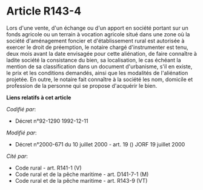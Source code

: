 # Article R143-4

Lors d'une vente, d'un échange ou d'un apport en société portant sur un fonds agricole ou un terrain à vocation agricole
situé dans une zone où la société d'aménagement foncier et d'établissement rural est autorisée à exercer le droit de
préemption, le notaire chargé d'instrumenter est tenu, deux mois avant la date envisagée pour cette aliénation, de faire
connaître à ladite société la consistance du bien, sa localisation, le cas échéant la mention de sa classification dans un
document d'urbanisme, s'il en existe, le prix et les conditions demandés, ainsi que les modalités de l'aliénation projetée.
En outre, le notaire fait connaître à la société les nom, domicile et profession de la personne qui se propose d'acquérir le
bien.

**Liens relatifs à cet article**

_Codifié par_:

  - Décret n°92-1290 1992-12-11

_Modifié par_:

  - Décret n°2000-671 du 10 juillet 2000 - art. 19 () JORF 19 juillet 2000

_Cité par_:

  - Code rural - art. R141-1 (V)
  - Code rural et de la pêche maritime - art. D141-7-1 (M)
  - Code rural et de la pêche maritime - art. R143-9 (VT)
